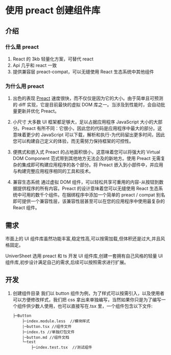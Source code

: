 # 使用 preact 创建组件库

## 介绍

### 什么是 preact

1. React 的 3kb 轻量化方案，可替代 react
2. Api 几乎和 react 一致
3. 提供兼容层 preact-compat，可以无缝使用 React 生态系统中其他组件

### 为什么用 preact

1. 出色的表现
   [Preact](https://preactjs.com/) 速度很快，而不仅仅是因为它的大小。由于简单且可预测的 diff 实现，它是目前最快的虚拟 DOM 库之一。当涉及到性能时，会自动批量更新并优化 Preact。
   <br/>

2. 小尺寸
   大多数 UI 框架都足够大，足以占据应用程序 JavaScript 大小的大部分。Preact 有所不同：它很小，因此您的代码是应用程序中最大的部分。这意味着更少的 JavaScript 可以下载，解析和执行-为代码留出更多时间，因此您可以构建自己定义的体验，而无需努力保持框架的可控性。
   <br/>

3. 便携式和嵌入式
   Preact 的占地面积很小，这意味着您可以将强大的 Virtual DOM Component 范式带到其他地方无法企及的新地方。使用 Preact 无需复杂的集成即可构建应用程序的各个部分。将 Preact 嵌入到小部件中，并应用与构建完整应用程序相同的工具和技术。
   <br/>

4. 兼容生态系统
   通过虚拟 DOM 组件，可以轻松共享可重用的内容-从按钮到数据提供程序的所有内容。Preact 的设计意味着您可以无缝使用 React 生态系统中可用的数千个组件。在捆绑程序中添加一个简单的 preact / compat 别名即可提供一个兼容性层，该兼容性层甚至可以在您的应用程序中使用最复杂的 React 组件。
   <br/>

## 需求

市面上的 UI 组件库虽然功能丰富,稳定性高,可以按需加载,但体积还是过大,并且风格固定。

UniverSheet 选用 preact 和 ts 开发 UI 组件库,创建一套拥有自己风格的轻量 UI 组件库,初步设计满足自己的需求,后续可以按照需求进行扩展。

## 开发

1.  创建组件目录
    我们以 button 组件为例，为了样式可以按需引入，以及使用者可以方便修改样式，我们把 css 拿出来单独编写，当然如果你只是为了编写一个组件供少数人使用，也可以直接写在.tsx 里，一个组件包含以下文件:
    ```
    ├─Button
        ├─index.module.less  //模块样式
        |─button.tsx //组件文件
        ├─index.ts //单独打包文件
        |─button.md //组件文档
        └─test
            ├─index.test.tsx  //测试组件
    ```
